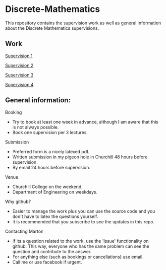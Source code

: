 # Discrete-Mathematics

This repository contains the supervision work as well as general information about the Discrete Mathematics supervisions.

## Work

[Supervision 1](supervision_1/supervision_1.pdf)

[Supervision 2](supervision_2/supervision_2.pdf)

[Supervision 3](supervision_3/supervision_3.pdf)

[Supervision 4](supervision_4/supervision_4.pdf)

## General information:
Booking
* Try to book at least one week in advance, although I am aware that this is not always possible.
* Book one supervision per 3 lectures.

Submission
* Preferred form is a nicely latexed pdf.
* Written submission in my pigeon hole in Churchill 48 hours before supervision.
* By email 24 hours before supervision.

Venue
* Churchill College on the weekend.
* Department of Engineering on weekdays.

Why github?
* Easier to manage the work plus you can use the source code and you don't have to latex the questions yourself.
* It is recommended that you subscribe to see the updates in this repo.

Contacting Marton
* If its a question related to the work, use the 'Issue' functionality on github. This way, everyone who has the same problem can see the question and contribute to the answer.
* For anything else (such as bookings or cancellations) use email.
* Call me or use facebook if urgent.
